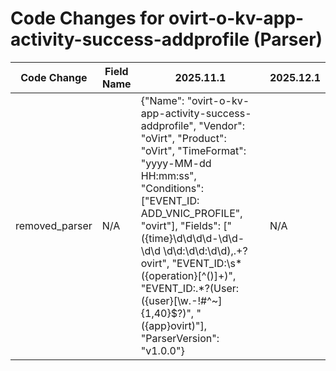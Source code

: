# Code Changes for ovirt-o-kv-app-activity-success-addprofile (Parser)

| Code Change | Field Name | 2025.11.1 | 2025.12.1 |
|-------------|------------|-----------|------------|
| removed_parser | N/A | {"Name": "ovirt-o-kv-app-activity-success-addprofile", "Vendor": "oVirt", "Product": "oVirt", "TimeFormat": "yyyy-MM-dd HH:mm:ss", "Conditions": ["EVENT_ID: ADD_VNIC_PROFILE", "ovirt"], "Fields": ["({time}\d\d\d\d-\d\d-\d\d \d\d:\d\d:\d\d),.+?ovirt", "EVENT_ID:\s*({operation}[^\(\)]+)", "EVENT_ID:.*?\(User: ({user}[\w\.\-\!\#\^\~]{1,40}\$?)", "({app}ovirt)"], "ParserVersion": "v1.0.0"} | N/A |